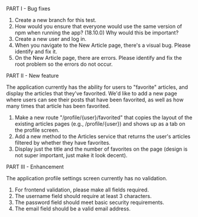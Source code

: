 PART I - Bug fixes

1. Create a new branch for this test.
2. How would you ensure that everyone would use the same version of npm when running the app? (18.10.0) Why would this be important?
3. Create a new user and log in.
4. When you navigate to the New Article page, there's a visual bug. Please identify and fix it.
5. On the New Article page, there are errors. Please identify and fix the root problem so the errors do not occur.

PART II - New feature

The application currently has the ability for users to "favorite" articles, and display the articles that they've favorited. We'd like to add a new page where users can see their posts that have been favorited, as well as how many times that article has been favorited.

1. Make a new route "/profile/{user}/favorited" that copies the layout of the existing articles pages (e.g., /profile/{user}) and shows up as a tab on the profile screen.
2. Add a new method to the Articles service that returns the user's articles filtered by whether they have favorites.
3. Display just the title and the number of favorites on the page (design is not super important, just make it look decent).

PART III - Enhancement

The application profile settings screen currently has no validation.

1. For frontend validation, please make all fields required.
2. The username field should require at least 3 characters.
3. The password field should meet basic security requirements.
4. The email field should be a valid email address.
